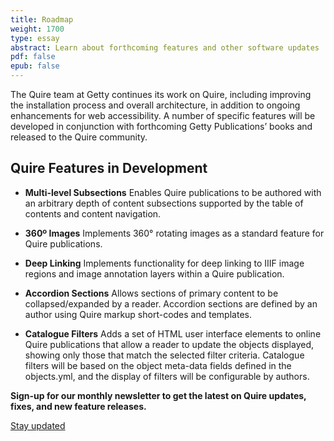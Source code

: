 ```yaml
---
title: Roadmap
weight: 1700
type: essay
abstract: Learn about forthcoming features and other software updates
pdf: false
epub: false
---
```


The Quire team at Getty continues its work on Quire, including improving the installation process and overall architecture, in addition to ongoing enhancements for web accessibility. A number of specific features will be developed in conjunction with forthcoming Getty Publications’ books and released to the Quire community.

## Quire Features in Development

<div class="feature-list">

- **Multi-level Subsections** Enables Quire publications to be authored with an arbitrary depth of content subsections supported by the table of contents and content navigation.

- **360º Images** Implements 360° rotating images as a standard feature for Quire publications.

- **Deep Linking** Implements functionality for deep linking to IIIF image regions and image annotation layers within a Quire publication.

- **Accordion Sections** Allows sections of primary content to be collapsed/expanded by a reader. Accordion sections are defined by an author using Quire markup short-codes and templates.

- **Catalogue Filters** Adds a set of HTML user interface elements to online Quire publications that allow a reader to update the objects displayed, showing only those that match the selected filter criteria. Catalogue filters will be based on the object meta-data fields defined in the objects.yml, and the display of filters will be configurable by authors.

</div>

**Sign-up for our monthly newsletter to get the latest on Quire updates, fixes, and new feature releases.**

<div class="action-button">

[Stay updated](https://newsletters.getty.edu/h/t/3482055B10CD0F24)

</div>
